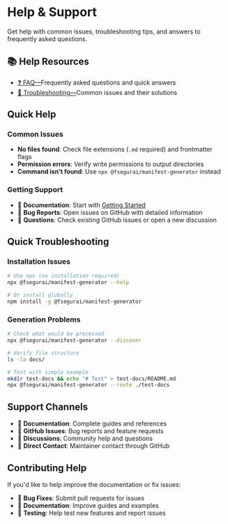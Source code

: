 # Help & Support

Get help with common issues, troubleshooting tips, and answers to frequently asked questions.

## 📚 Help Resources

- [❓ FAQ—](faq.md)Frequently asked questions and quick answers
- [🔧 Troubleshooting—](troubleshooting.md)Common issues and their solutions

## Quick Help

### Common Issues
- **No files found**: Check file extensions (`.md` required) and frontmatter flags
- **Permission errors**: Verify write permissions to output directories
- **Command isn't found**: Use `npx @fsegurai/manifest-generator` instead

### Getting Support
- 📖 **Documentation**: Start with [Getting Started](../getting-started/)
- 🐛 **Bug Reports**: Open issues on GitHub with detailed information
- 💬 **Questions**: Check existing GitHub issues or open a new discussion

## Quick Troubleshooting

### Installation Issues
```bash
# Use npx (no installation required)
npx @fsegurai/manifest-generator --help

# Or install globally
npm install -g @fsegurai/manifest-generator
```

### Generation Problems
```bash
# Check what would be processed
npx @fsegurai/manifest-generator --discover

# Verify file structure
ls -la docs/

# Test with simple example
mkdir test-docs && echo "# Test" > test-docs/README.md
npx @fsegurai/manifest-generator --route ./test-docs
```

## Support Channels

- 📖 **Documentation**: Complete guides and references
- 🐛 **GitHub Issues**: Bug reports and feature requests
- 💬 **Discussions**: Community help and questions
- 📧 **Direct Contact**: Maintainer contact through GitHub

## Contributing Help

If you'd like to help improve the documentation or fix issues:
- 🔧 **Bug Fixes**: Submit pull requests for issues
- 📖 **Documentation**: Improve guides and examples
- 🧪 **Testing**: Help test new features and report issues
